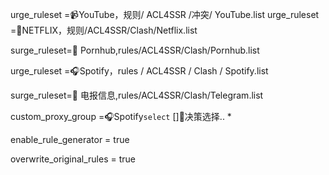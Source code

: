 
 urge_ruleset =📹YouTube，规则/ ACL4SSR /冲突/ YouTube.list
 urge_ruleset =🎥NETFLIX，规则/ACL4SSR/Clash/Netflix.list

 surge_ruleset=🔞 Pornhub,rules/ACL4SSR/Clash/Pornhub.list

 urge_ruleset =🎧Spotify，rules / ACL4SSR / Clash / Spotify.list

 surge_ruleset=📲 电报信息,rules/ACL4SSR/Clash/Telegram.list

 custom_proxy_group =🎧Spotify`select` []🚀决策选择.. *


enable_rule_generator = true

overwrite_original_rules = true

